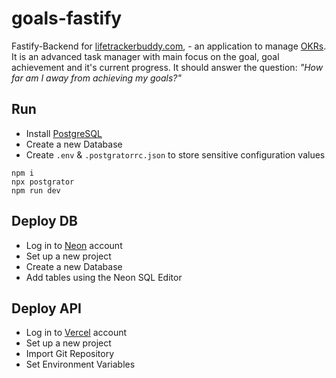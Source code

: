 # goals-fastify

Fastify-Backend for [lifetrackerbuddy.com](https://lifetrackerbuddy.com/), - an application to manage [OKRs](https://wikipedia.org/wiki/Objectives_and_Key_Results). It is an advanced task manager with main focus on the goal, goal achievement and it's current progress. It should answer the question: _"How far am I away from achieving my goals?"_

## Run
- Install [PostgreSQL](https://www.postgresql.org/download/)
- Create a new Database
- Create `.env` & `.postgratorrc.json` to store sensitive configuration values
~~~
npm i
npx postgrator
npm run dev
~~~

## Deploy DB
- Log in to [Neon](https://neon.tech/) account
- Set up a new project
- Create a new Database
- Add tables using the Neon SQL Editor

## Deploy API
- Log in to [Vercel](https://vercel.com/) account
- Set up a new project
- Import Git Repository
- Set Environment Variables

